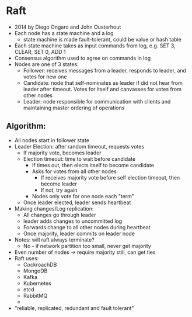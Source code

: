 
# Raft
- 2014 by Diego Ongaro and John Ousterhout
- Each node has a state machine and a log
	- state machine is made fault-tolerant, could be value or hash table
- Each state machine takes as input commands from log, e.g. SET 3, CLEAR, SET 0, ADD 1
- Consensus algorithm used to agree on commands in log
- Nodes are one of 3 states:
	- Follower: receives messages from a leader, responds to leader, and votes for new one
	- Candidate: node that self-nominates as leader if did not hear from leader after timeout. Votes for itself and canvasses for votes from other nodes
	- Leader: node responsible for communication with clients and maintaining master ordering of operations
## Algorithm:
- All nodes start in follower state
- Leader Election: after random timeout, requests votes
	- If majority vote, becomes leader
	- Election timeout: time to wait before candidate
		- If times out, then elects itself to become candidate
		- Asks for votes from all other nodes
			- If receives majority vote before self election timeout, then become leader
			- If not, try again
		- Nodes only vote for one node each "term"
	- Once leader elected, leader sends heartbeat
- Making changes/Log replication:
	- All changes go through leader
	- leader adds changes to uncommitted log
	- Forwards change to all other nodes during heartbeat
	- Once majority, leader commits on leader node
- Notes: will raft always terminate?
	- No - if network partition too small, never get majority
- Even number of nodes -> require majority still, can get ties
- Raft uses:
	- CockroachDB
	- MongoDB
	- Kafka
	- Kubernetes
	- etcd
	- RabbitMQ
	- 
- "reliable, replicated, redundant and fault tolerant"